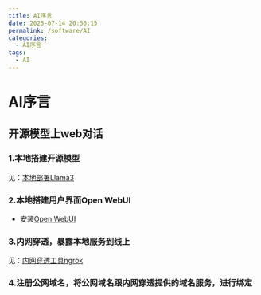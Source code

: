 ```yaml
---
title: AI序言
date: 2025-07-14 20:56:15
permalink: /software/AI
categories:
  - AI序言
tags:
  - AI
---
```


# AI序言

## 开源模型上web对话

### 1.本地搭建开源模型

见：[本地部署Llama3](/AI/model#本地部署llama3)

### 2.本地搭建用户界面Open WebUI

- 安装[Open WebUI](/AI/UI#open-webui)

### 3.内网穿透，暴露本地服务到线上

见：[内网穿透工具ngrok](/soft/#内网穿透工具ngrok)

### 4.注册公网域名，将公网域名跟内网穿透提供的域名服务，进行绑定
